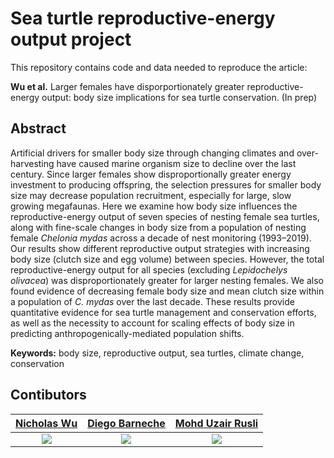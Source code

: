 # Sea turtle reproductive-energy output project
This repository contains code and data needed to reproduce the article:

**Wu et al.** Larger females have disporportionately greater reproductive-energy output: body size implications for sea turtle conservation. (In prep)

## Abstract
Artificial drivers for smaller body size through changing climates and over-harvesting have caused marine organism size to decline over the last century. Since larger females show disproportionally greater energy investment to producing offspring, the selection pressures for smaller body size may decrease population recruitment, especially for large, slow growing megafaunas. Here we examine how body size influences the reproductive-energy output of seven species of nesting female sea turtles, along with fine-scale changes in body size from a population of nesting female *Chelonia mydas* across a decade of nest monitoring (1993–2019). Our results show different reproductive output strategies with increasing body size (clutch size and egg volume) between species. However, the total reproductive-energy output for all species (excluding *Lepidochelys olivacea*) was disproportionately greater for larger nesting females. We also found evidence of decreasing female body size and mean clutch size within a population of *C. mydas* over the last decade. These results provide quantitative evidence for sea turtle management and conservation efforts, as well as the necessity to account for scaling effects of body size in predicting anthropogenically-mediated population shifts.

**Keywords:** body size, reproductive output, sea turtles, climate change, conservation


## Contibutors

| <a href="http://github.com/nicholaswunz" target="_blank">**Nicholas Wu**</a> | <a href="http://github.com/dbarneche" target="_blank">**Diego Barneche**</a> | <a href="http://seatru.umt.edu.my/?page_id=1372" target="_blank">**Mohd Uzair Rusli**</a> |
|:---:|:---:|:---:|
| ![](https://static.wixstatic.com/media/11c012_6eadb94bb9954ae3a5e8d78e7a58cdd6.jpg/v1/fill/w_150,h_150,al_c,q_80,usm_0.66_1.00_0.01/11c012_6eadb94bb9954ae3a5e8d78e7a58cdd6.webp) | ![](https://avatars3.githubusercontent.com/u/3580907?s=150&v=3) | ![](http://seatru.umt.edu.my/wp-content/uploads/sites/40/2019/01/dr-uzair-150x150.jpg) |
